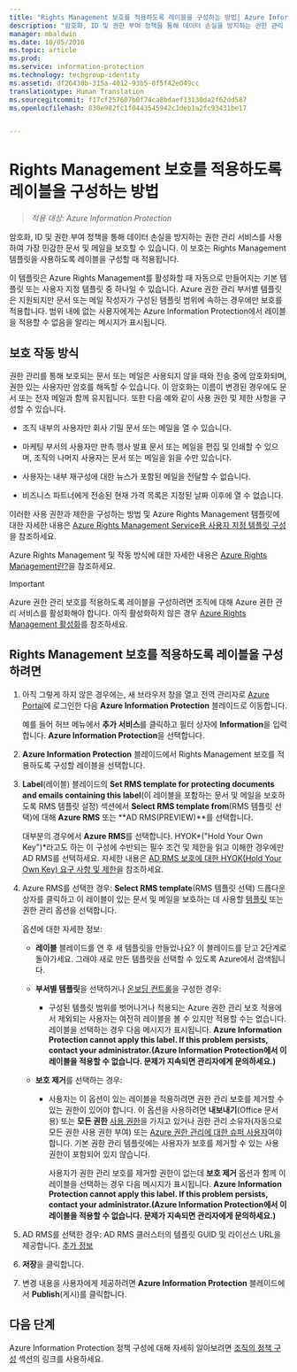 ```yaml
---
title: "Rights Management 보호를 적용하도록 레이블을 구성하는 방법| Azure Information Protection"
description: "암호화, ID 및 권한 부여 정책을 통해 데이터 손실을 방지하는 권한 관리 서비스를 사용하여 가장 민감한 문서 및 메일을 보호할 수 있습니다. 이 보호는 권한 관리 템플릿을 사용하도록 레이블을 구성할 때 적용됩니다."
manager: mbaldwin
ms.date: 10/05/2016
ms.topic: article
ms.prod: 
ms.service: information-protection
ms.technology: techgroup-identity
ms.assetid: df26430b-315a-4012-93b5-8f5f42e049cc
translationtype: Human Translation
ms.sourcegitcommit: f17cf257607b0f74ca8bdaef13130da2f62dd587
ms.openlocfilehash: 830e982fc1f0443545942c1deb1a2fc93431be17


---
```


# Rights Management 보호를 적용하도록 레이블을 구성하는 방법

>*적용 대상: Azure Information Protection*

암호화, ID 및 권한 부여 정책을 통해 데이터 손실을 방지하는 권한 관리 서비스를 사용하여 가장 민감한 문서 및 메일을 보호할 수 있습니다. 이 보호는 Rights Management 템플릿을 사용하도록 레이블을 구성할 때 적용됩니다. 

이 템플릿은 Azure Rights Management를 활성화할 때 자동으로 만들어지는 기본 템플릿 또는 사용자 지정 템플릿 중 하나일 수 있습니다. Azure 권한 관리 부서별 템플릿은 지원되지만 문서 또는 메일 작성자가 구성된 템플릿 범위에 속하는 경우에만 보호를 적용합니다. 범위 내에 없는 사용자에게는 Azure Information Protection에서 레이블을 적용할 수 없음을 알리는 메시지가 표시됩니다.

## 보호 작동 방식

권한 관리를 통해 보호되는 문서 또는 메일은 사용되지 않을 때와 전송 중에 암호화되며, 권한 있는 사용자만 암호를 해독할 수 있습니다. 이 암호화는 이름이 변경된 경우에도 문서 또는 전자 메일과 함께 유지됩니다. 또한 다음 예와 같이 사용 권한 및 제한 사항을 구성할 수 있습니다.

- 조직 내부의 사용자만 회사 기밀 문서 또는 메일을 열 수 있습니다.

- 마케팅 부서의 사용자만 판촉 행사 발표 문서 또는 메일을 편집 및 인쇄할 수 있으며, 조직의 나머지 사용자는 문서 또는 메일을 읽을 수만 있습니다.

- 사용자는 내부 재구성에 대한 뉴스가 포함된 메일을 전달할 수 없습니다.

- 비즈니스 파트너에게 전송된 현재 가격 목록은 지정된 날짜 이후에 열 수 없습니다.

이러한 사용 권한과 제한을 구성하는 방법 및 Azure Rights Management 템플릿에 대한 자세한 내용은 [Azure Rights Management Service용 사용자 지정 템플릿 구성](../deploy-use/configure-custom-templates.md)을 참조하세요.

Azure Rights Management 및 작동 방식에 대한 자세한 내용은 [Azure Rights Management란?](../understand-explore/what-is-azure-rms.md)을 참조하세요.

> [!IMPORTANT]
> Azure 권한 관리 보호를 적용하도록 레이블을 구성하려면 조직에 대해 Azure 권한 관리 서비스를 활성화해야 합니다. 아직 활성화하지 않은 경우 [Azure Rights Management 활성화](../deploy-use/activate-service.md)를 참조하세요.


## Rights Management 보호를 적용하도록 레이블을 구성하려면

1. 아직 그렇게 하지 않은 경우에는, 새 브라우저 창을 열고 전역 관리자로 [Azure Portal](https://portal.azure.com)에 로그인한 다음 **Azure Information Protection** 블레이드로 이동합니다. 

    예를 들어 허브 메뉴에서 **추가 서비스**를 클릭하고 필터 상자에 **Information**을 입력합니다. **Azure Information Protection**을 선택합니다.

2. **Azure Information Protection** 블레이드에서 Rights Management 보호를 적용하도록 구성할 레이블을 선택합니다.

3. **Label**(레이블) 블레이드의 **Set RMS template for protecting documents and emails containing this label**(이 레이블을 포함하는 문서 및 메일을 보호하도록 RMS 템플릿 설정) 섹션에서 **Select RMS template from**(RMS 템플릿 선택)에 대해 **Azure RMS** 또는 **AD RMS(PREVIEW)**를 선택합니다.
    
    대부분의 경우에서 **Azure RMS**를 선택합니다. HYOK*("Hold Your Own Key")*라고도 하는 이 구성에 수반되는 필수 조건 및 제한을 읽고 이해한 경우에만 AD RMS를 선택하세요. 자세한 내용은 [AD RMS 보호에 대한 HYOK(Hold Your Own Key) 요구 사항 및 제한](configure-adrms-restrictions.md)을 참조하세요.
    
4. Azure RMS를 선택한 경우: **Select RMS template**(RMS 템플릿 선택) 드롭다운 상자를 클릭하고 이 레이블이 있는 문서 및 메일을 보호하는 데 사용할 [템플릿](../deploy-use/configure-custom-templates.md) 또는 권한 관리 옵션을 선택합니다.
    
    옵션에 대한 자세한 정보:
    
    - **레이블** 블레이드를 연 후 새 템플릿을 만들었나요? 이 블레이드를 닫고 2단계로 돌아가세요. 그래야 새로 만든 템플릿을 선택할 수 있도록 Azure에서 검색됩니다.
    
    - **부서별 템플릿**을 선택하거나 [온보딩 컨트롤](../deploy-use/activate-service.md#configuring-onboarding-controls-for-a-phased-deployment)을 구성한 경우:
    
        - 구성된 템플릿 범위를 벗어나거나 적용되는 Azure 권한 관리 보호 적용에서 제외되는 사용자는 여전히 레이블을 볼 수 있지만 적용할 수는 없습니다. 레이블을 선택하는 경우 다음 메시지가 표시됩니다. **Azure Information Protection cannot apply this label. If this problem persists, contact your administrator.(Azure Information Protection에서 이 레이블을 적용할 수 없습니다. 문제가 지속되면 관리자에게 문의하세요.)**
        
    - **보호 제거**를 선택하는 경우:
        
        - 사용자는 이 옵션이 있는 레이블을 적용하려면 권한 관리 보호를 제거할 수 있는 권한이 있어야 합니다. 이 옵션을 사용하려면 **내보내기**(Office 문서용) 또는 **모든 권한** [사용 권한](../deploy-use/configure-usage-rights.md)을 가지고 있거나 권한 관리 소유자(자동으로 모든 권한 사용 권한 부여) 또는 [Azure 권한 관리에 대한 슈퍼 사용자](../deploy-use/configure-super-users.md)여야 합니다. 기본 권한 관리 템플릿에는 사용자가 보호를 제거할 수 있는 사용 권한이 포함되어 있지 않습니다. 

            사용자가 권한 관리 보호를 제거할 권한이 없는데 **보호 제거** 옵션과 함께 이 레이블을 선택하는 경우 다음 메시지가 표시됩니다. **Azure Information Protection cannot apply this label. If this problem persists, contact your administrator.(Azure Information Protection에서 이 레이블을 적용할 수 없습니다. 문제가 지속되면 관리자에게 문의하세요.)**

5. AD RMS를 선택한 경우: AD RMS 클러스터의 템플릿 GUID 및 라이선스 URL을 제공합니다. [추가 정보](configure-adrms-restrictions.md#locating-the-information-to-specify-ad-rms-protection-with-an-azure-information-protection-label)

6. **저장**을 클릭합니다.

7. 변경 내용을 사용자에게 제공하려면 **Azure Information Protection** 블레이드에서 **Publish**(게시)를 클릭합니다.

## 다음 단계

Azure Information Protection 정책 구성에 대해 자세히 알아보려면 [조직의 정책 구성](configure-policy.md#configuring-your-organization-s-policy) 섹션의 링크를 사용하세요.  



<!--HONumber=Oct16_HO1-->



